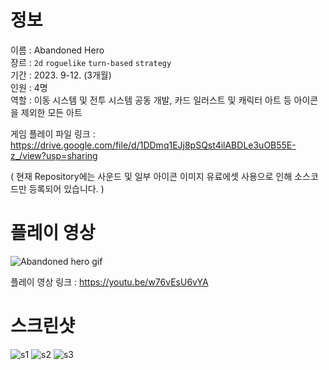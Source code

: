 # 정보
이름 : Abandoned Hero <br>
장르 : `2d` `roguelike` `turn-based` `strategy` <br>
기간 : 2023. 9-12. (3개월)  <br>
인원 : 4명 <br>
역할 : 이동 시스템 및 전투 시스템 공동 개발, 카드 일러스트 및 캐릭터 아트 등 아이콘을 제외한 모든 아트

게임 플레이 파일 링크 : https://drive.google.com/file/d/1DDmq1EJj8pSQst4ilABDLe3uOB55E-z_/view?usp=sharing

( 현재 Repository에는 사운드 및 일부 아이콘 이미지 유료에셋 사용으로 인해 소스코드만 등록되어 있습니다. )

# 플레이 영상
![Abandoned hero gif](https://github.com/user-attachments/assets/5c1c63fb-8d77-4e36-aa44-c6b9c1338e82)

플레이 영상 링크 : https://youtu.be/w76vEsU6vYA

# 스크린샷
![s1](https://github.com/user-attachments/assets/cf8b2e74-f9d4-4dbf-8f2d-84eb95a00624)
![s2](https://github.com/user-attachments/assets/23a08465-d2d0-4b38-b26a-067410473f1a)
![s3](https://github.com/user-attachments/assets/2aa87c9c-b3e3-4f77-9e00-b49e721acbd7)
